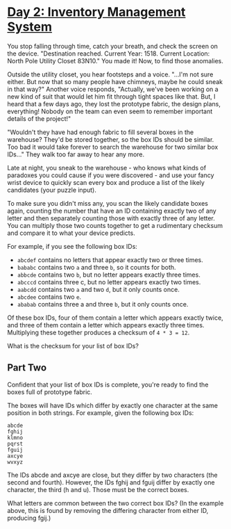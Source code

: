 # [Day 2: Inventory Management System](https://adventofcode.com/2018/day/2)

You stop falling through time, catch your breath, and check the screen on the device. "Destination
reached. Current Year: 1518. Current Location: North Pole Utility Closet 83N10." You made it! Now,
to find those anomalies.

Outside the utility closet, you hear footsteps and a voice. "...I'm not sure either. But now that
so many people have chimneys, maybe he could sneak in that way?" Another voice responds, "Actually,
we've been working on a new kind of suit that would let him fit through tight spaces like that.
But, I heard that a few days ago, they lost the prototype fabric, the design plans, everything!
Nobody on the team can even seem to remember important details of the project!"

"Wouldn't they have had enough fabric to fill several boxes in the warehouse? They'd be stored
together, so the box IDs should be similar. Too bad it would take forever to search the warehouse
for two similar box IDs..." They walk too far away to hear any more.

Late at night, you sneak to the warehouse - who knows what kinds of paradoxes you could cause if
you were discovered - and use your fancy wrist device to quickly scan every box and produce a list
of the likely candidates (your puzzle input).

To make sure you didn't miss any, you scan the likely candidate boxes again, counting the number
that have an ID containing exactly two of any letter and then separately counting those with
exactly three of any letter. You can multiply those two counts together to get a rudimentary
checksum and compare it to what your device predicts.

For example, if you see the following box IDs:

- `abcdef` contains no letters that appear exactly two or three times.
- `bababc` contains two `a` and three `b`, so it counts for both.
- `abbcde` contains two `b`, but no letter appears exactly three times.
- `abcccd` contains three c, but no letter appears exactly two times.
- `aabcdd` contains two `a` and two `d`, but it only counts once.
- `abcdee` contains two `e`.
- `ababab` contains three a and three `b`, but it only counts once.

Of these box IDs, four of them contain a letter which appears exactly twice, and three of them
contain a letter which appears exactly three times. Multiplying these together produces a checksum
of `4 * 3 = 12`.

What is the checksum for your list of box IDs?

## Part Two

Confident that your list of box IDs is complete, you're ready to find the boxes full of prototype
fabric.

The boxes will have IDs which differ by exactly one character at the same position in both strings.
For example, given the following box IDs:

```
abcde
fghij
klmno
pqrst
fguij
axcye
wvxyz
```

The IDs abcde and axcye are close, but they differ by two characters (the second and fourth).
However, the IDs fghij and fguij differ by exactly one character, the third (h and u). Those must
be the correct boxes.

What letters are common between the two correct box IDs? (In the example above, this is found by
removing the differing character from either ID, producing fgij.)
